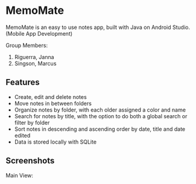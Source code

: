 # MemoMate

MemoMate is an easy to use notes app, built with Java on Android Studio.(Mobile App Development)

Group Members:
1. Riguerra, Janna
2. Singson, Marcus


## Features
- Create, edit and delete notes
- Move notes in between folders
- Organize notes by folder, with each older assigned a color and name
- Search for notes by title, with the option to do both a global search or filter by folder
- Sort notes in descending and ascending order by date, title and date edited
- Data is stored locally with SQLite
## Screenshots
Main View:
